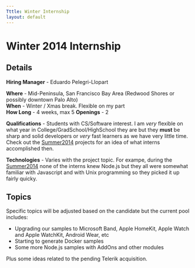 ```yaml
---
Tttle: Winter Internship
layout: default
---
```


# Winter 2014 Internship

## Details

**Hiring Manager** - Eduardo Pelegri-Llopart  

**Where** - Mid-Peninsula, San Francisco Bay Area (Redwood Shores or possibly downtown Palo Alto)  
**When** - Winter / Xmas break.  Flexible on my part  
**How Long** - 4 weeks, max 5
**Openings** - 2  

**Qualifications** - Students with CS/Software interest. I am *very* flexible on what year in College/GradSchool/HighSchool they are but  they **must** be sharp and solid developers or *very* fast learners as we have very little time.  Check out the [Summer2014][] projects for an idea of what interns accomplished then.  

**Technologies** - Varies with the project topic.  For exampe, during the [Summer2014][] none of the interns knew Node.js but they all were somewhat familiar with Javascript and with Unix programming so they picked it up fairly quicky.  

## Topics
Specific topics will be adjusted based on the candidate but the current pool includes:

* Upgrading our samples to Microsoft Band, Apple HomeKit, Apple Watch and Apple WatchKit, Android Wear, etc
* Starting to generate Docker samples
* Some more Node.js samples with AddOns and other modules

Plus some ideas related to the pending Telerik acquisition.

[Summer2014]: Summer2014.html